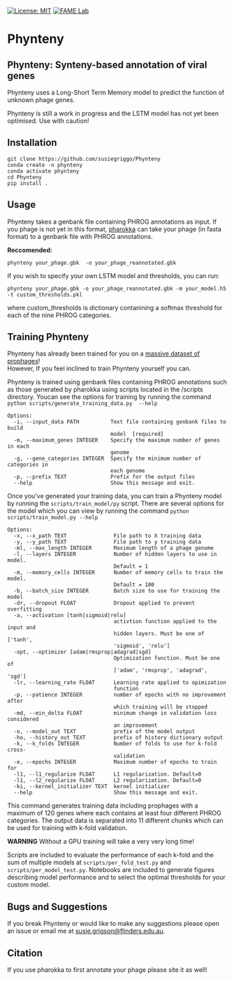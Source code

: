 [![License: MIT](https://img.shields.io/badge/License-MIT-yellow.svg)](https://opensource.org/licenses/MIT)
[![FAME Lab](https://img.shields.io/badge/Bioinformatics-EdwardsLab-03A9F4)](https://fame.flinders.edu.au/)


# Phynteny

## Phynteny: Synteny-based annotation of viral genes 

Phynteny uses a Long-Short Term Memory model to predict the function of unknown phage genes. <br> 

Phynteny is still a work in progress and the LSTM model has not yet been optimised. Use with caution! 

## Installation 

```
git clone https://github.com/susiegriggo/Phynteny
conda create -n phynteny
conda activate phynteny 
cd Phynteny 
pip install . 
```

## Usage 

Phynteny takes a genbank file containing PHROG annotations as input. If you phage is not yet in this format, [pharokka](https://github.com/gbouras13/pharokka) can take your phage (in fasta format) to a genbank file with PHROG annotations.  

**Reccomended:**  
```
phynteny your_phage.gbk  -o your_phage_reannotated.gbk 
```

If you wish to specify your own LSTM model and thresholds, you can run: 
```
phynteny your_phage.gbk -o your_phage_reannotated.gbk -m your_model.h5 -t custom_thresholds.pkl 
```

where custom_thresholds is dictionary contanining a softmax threshold for each of the nine PHROG categories. 

## Training Phynteny 
Phynteny has already been trained for you on a [massive dataset of prophages](https://www.biorxiv.org/content/10.1101/2023.04.20.537752v1.abstract)!  
However, If you feel inclined to train Phynteny yourself you can. <br>

Phynteny is trained using genbank files containing PHROG annotations such as those generated by pharokka using scripts located in the /scripts directory. 
Youcan see the options for training by running the command ```python scripts/generate_training_data.py  --help```

```
Options:
  -i, --input_data PATH          Text file containing genbank files to build
                                 model  [required]
  -m, --maximum_genes INTEGER    Specify the maximum number of genes in each
                                 genome
  -g, --gene_categories INTEGER  Specify the minimum number of categories in
                                 each genome
  -p, --prefix TEXT              Prefix for the output files
  --help                         Show this message and exit.
 ```

Once you've generated your training data, you can train a Phynteny model by running the ```scripts/train_model/py``` script. There are several options for the model which you can view by running the command 
```python scripts/train_model.py --help```

```
Options:
  -x, --x_path TEXT               File path to X training data
  -y, --y_path TEXT               File path to y training data
  -ml, --max_length INTEGER       Maximum length of a phage genome
  -l, --layers INTEGER            Number of hidden layers to use in model.
                                  Default = 1
  -m, --memory_cells INTEGER      Number of memory cells to train the model.
                                  Default = 100
  -b, --batch_size INTEGER        Batch size to use for training the model
  -dr, --dropout FLOAT            Dropout applied to prevent overfitting
  -a, --activation [tanh|sigmoid|relu]
                                  activtion function applied to the input and
                                  hidden layers. Must be one of ['tanh',
                                  'sigmoid', 'relu']
  -opt, --optimizer [adam|rmsprop|adagrad|sgd]
                                  Optimization function. Must be one of
                                  ['adam', 'rmsprop', 'adagrad', 'sgd']
  -lr, --learning_rate FLOAT      Learning rate applied to opimization
                                  function
  -p, --patience INTEGER          number of epochs with no improvement after
                                  which training will be stopped
  -md, --min_delta FLOAT          minimum change in validation loss considered
                                  an improvement
  -o, --model_out TEXT            prefix of the model output
  -ho, --history_out TEXT         prefix of history dictionary output
  -k, --k_folds INTEGER           Number of folds to use for k-fold cross-
                                  validation
  -e, --epochs INTEGER            Maximum number of epochs to train for
  -l1, --l1_regularize FLOAT      L1 regularization. Default=0
  -l1, --l2_regularize FLOAT      L2 regularization. Default=0
  -ki, --kernel_initializer TEXT  kernel initializer
  --help                          Show this message and exit.
```

This command generates training data including prophages with a maximum of 120 genes where each contains at least four different PHROG categories. The output data is separated into 11 different chunks which can be used for training with k-fold validation. 

**WARNING** Without a GPU training will take a very very long time! 

Scripts are included to evaluate the performance of each k-fold and the sum of multiple models at ```scripts/per_fold_test.py``` and ```scripts/per_model_test.py```. Notebooks are included to generate figures describing model performance and to select the optimal thresholds for your custom model. 

## Bugs and Suggestions 
If you break Phynteny or would like to make any suggestions please open an issue or email me at susie.grigson@flinders.edu.au.  

## Citation 
If you use pharokka to first annotate your phage please site it as well! 
